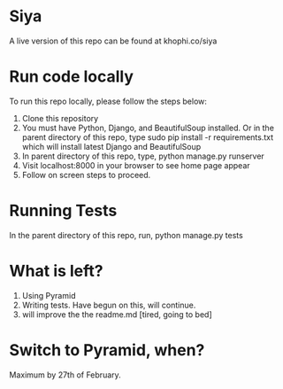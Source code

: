 Siya
=====

A live version of this repo can be found at khophi.co/siya

Run code locally
================
To run this repo locally, please follow the steps below:

1. Clone this repository
2. You must have Python, Django, and BeautifulSoup installed. Or in the parent directory of this repo, type sudo pip install -r requirements.txt which will install latest Django and BeautifulSoup
3. In parent directory of this repo, type, python manage.py runserver
4. Visit localhost:8000 in your browser to see home page appear
5. Follow on screen steps to proceed.

Running Tests
=============
In the parent directory of this repo, run, python manage.py tests

What is left?
=============
1. Using Pyramid
2. Writing tests. Have begun on this, will continue.
3. will improve the the readme.md [tired, going to bed]

Switch to Pyramid, when?
========================
Maximum by 27th of February.
